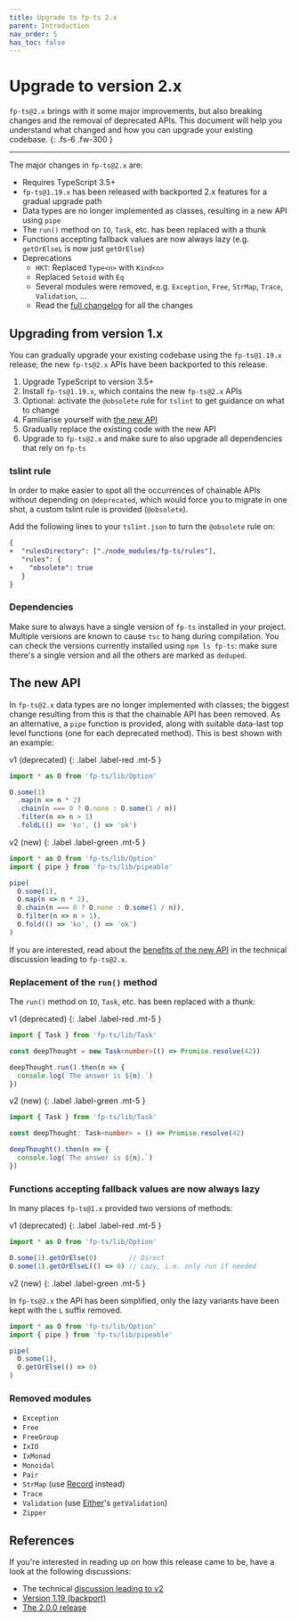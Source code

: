 ```yaml
---
title: Upgrade to fp-ts 2.x
parent: Introduction
nav_order: 5
has_toc: false
---
```


# Upgrade to version 2.x

`fp-ts@2.x` brings with it some major improvements, but also breaking changes and the removal of deprecated APIs. This document will help you understand what changed and how you can upgrade your existing codebase.
{: .fs-6 .fw-300 }

---

The major changes in `fp-ts@2.x` are:

- Requires TypeScript 3.5+
- `fp-ts@1.19.x` has been released with backported 2.x features for a gradual upgrade path
- Data types are no longer implemented as classes, resulting in a new API using `pipe`
- The `run()` method on `IO`, `Task`, etc. has been replaced with a thunk
- Functions accepting fallback values are now always lazy (e.g. `getOrElseL` is now just `getOrElse`)
- Deprecations
  - `HKT`: Replaced `Type<n>` with `Kind<n>`
  - Replaced `Setoid` with `Eq`
  - Several modules were removed, e.g. `Exception`, `Free`, `StrMap`, `Trace`, `Validation`, …
  - Read the [full changelog](https://github.com/gcanti/fp-ts/pull/881) for all the changes

## Upgrading from version 1.x

You can gradually upgrade your existing codebase using the `fp-ts@1.19.x` release; the new `fp-ts@2.x` APIs have been backported to this release.

1. Upgrade TypeScript to version 3.5+
1. Install `fp-ts@1.19.x`, which contains the new `fp-ts@2.x` APIs
1. Optional: activate the `@obsolete` rule for `tslint` to get guidance on what to change
1. Familiarise yourself with [the new API](https://github.com/gcanti/fp-ts/pull/881)
1. Gradually replace the existing code with the new API
1. Upgrade to `fp-ts@2.x` and make sure to also upgrade all dependencies that rely on `fp-ts`

### tslint rule

In order to make easier to spot all the occurrences of chainable APIs without depending on `@deprecated`, which would force you to migrate in one shot, a custom tslint rule is provided (`@obsolete`).

Add the following lines to your `tslint.json` to turn the `@obsolete` rule on:

```diff
{
+  "rulesDirectory": ["./node_modules/fp-ts/rules"],
   "rules": {
+    "obsolete": true
   }
}
```

### Dependencies

Make sure to always have a single version of `fp-ts` installed in your project. Multiple versions are known to cause `tsc` to hang during compilation. You can check the versions currently installed using `npm ls fp-ts`: make sure there's a single version and all the others are marked as `deduped`.

## The new API

In `fp-ts@2.x` data types are no longer implemented with classes; the biggest change resulting from this is that the chainable API has been removed. As an alternative, a `pipe` function is provided, along with suitable data-last top level functions (one for each deprecated method). This is best shown with an example:

v1 (deprecated)
{: .label .label-red .mt-5 }

```ts
import * as O from 'fp-ts/lib/Option'

O.some(1)
  .map(n => n * 2)
  .chain(n === 0 ? O.none : O.some(1 / n))
  .filter(n => n > 1)
  .foldL(() => 'ko', () => 'ok')
```

v2 (new)
{: .label .label-green .mt-5 }

```ts
import * as O from 'fp-ts/lib/Option'
import { pipe } from 'fp-ts/lib/pipeable'

pipe(
  O.some(1),
  O.map(n => n * 2),
  O.chain(n === 0 ? O.none : O.some(1 / n)),
  O.filter(n => n > 1),
  O.fold(() => 'ko', () => 'ok')
)
```

If you are interested, read about the [benefits of the new API](https://github.com/gcanti/fp-ts/issues/823#issuecomment-486066792) in the technical discussion leading to `fp-ts@2.x`.

### Replacement of the `run()` method

The `run()` method on `IO`, `Task`, etc. has been replaced with a thunk:

v1 (deprecated)
{: .label .label-red .mt-5 }

```ts
import { Task } from 'fp-ts/lib/Task'

const deepThought = new Task<number>(() => Promise.resolve(42))

deepThought.run().then(n => {
  console.log(`The answer is ${n}.`)
})
```

v2 (new)
{: .label .label-green .mt-5 }

```ts
import { Task } from 'fp-ts/lib/Task'

const deepThought: Task<number> = () => Promise.resolve(42)

deepThought().then(n => {
  console.log(`The answer is ${n}.`)
})
```

### Functions accepting fallback values are now always lazy

In many places `fp-ts@1.x` provided two versions of methods:

v1 (deprecated)
{: .label .label-red .mt-5 }

```ts
import * as O from 'fp-ts/lib/Option'

O.some(1).getOrElse(0)        // Direct
O.some(1).getOrElseL(() => 0) // Lazy, i.e. only run if needed
```

v2 (new)
{: .label .label-green .mt-5 }

In `fp-ts@2.x` the API has been simplified, only the lazy variants have been kept with the `L` suffix removed.

```ts
import * as O from 'fp-ts/lib/Option'
import { pipe } from 'fp-ts/lib/pipeable'

pipe(
  O.some(1),
  O.getOrElse(() => 0)
)
```

### Removed modules

- `Exception`
- `Free`
- `FreeGroup`
- `IxIO`
- `IxMonad`
- `Monoidal`
- `Pair`
- `StrMap` (use [Record](../modules/Record.ts) instead)
- `Trace`
- `Validation` (use [Either](../modules/Either.ts)'s `getValidation`)
- `Zipper`

## References

If you're interested in reading up on how this release came to be, have a look at the following discussions:

- The technical [discussion leading to v2](https://github.com/gcanti/fp-ts/issues/823)
- [Version 1.19 (backport)](https://github.com/gcanti/fp-ts/pull/881)
- [The 2.0.0 release](https://github.com/gcanti/fp-ts/commit/7bda18e34eed996a08afdd6a0a61025087f99593)
